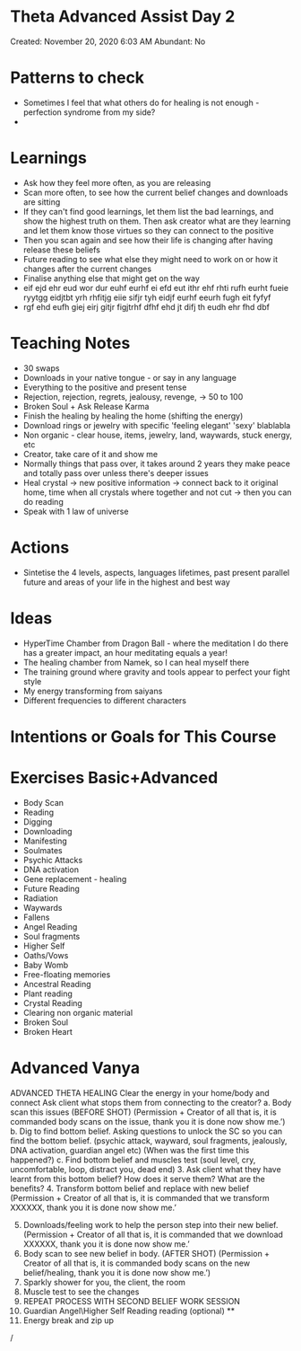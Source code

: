 # Theta Advanced Assist Day 2

Created: November 20, 2020 6:03 AM
Abundant: No

# Patterns to check

- Sometimes I feel that what others do for healing is not enough - perfection syndrome from my side?
- 

# Learnings

- Ask how they feel more often, as you are releasing
- Scan more often, to see how the current belief changes and downloads are sitting
- If they can't find good learnings, let them list the bad learnings, and show the highest truth on them. Then ask creator what are they learning and let them know those virtues so they can connect to the positive
- Then you scan again and see how their life is changing after having release these beliefs
- Future reading to see what else they might need to work on or how it changes after the current changes
- Finalise anything else that might get on the way
- eif ejd ehr eud wor dur euhf eurhf ei efd eut ithr ehf rhti rufh eurht fueie ryytgg eidjtbt yrh rhfitjg eiie sifjr tyh eidjf eurhf eeurh fugh eit fyfyf
- rgf ehd eufh giej eirj gitjr figjtrhf dfhf ehd jt difj th eudh ehr fhd dbf

# Teaching Notes

- 30 swaps
- Downloads in your native tongue - or say in any language
- Everything to the positive and present tense
- Rejection, rejection, regrets, jealousy, revenge, → 50 to 100
- Broken Soul + Ask Release Karma
- Finish the healing by healing the home (shifting the energy)
- Download rings or jewelry with specific 'feeling elegant' 'sexy' blablabla
- Non organic - clear house, items, jewelry, land, waywards, stuck energy, etc
- Creator, take care of it and show me
- Normally things that pass over, it takes around 2 years they make peace and totally pass over unless there's deeper issues
- Heal crystal → new positive information → connect back to it original home, time when all crystals where together and not cut → then you can do reading
- Speak with 1 law of universe

# Actions

- Sintetise the 4 levels, aspects, languages lifetimes, past present parallel future and areas of your life in the highest and best way

# Ideas

- HyperTime Chamber from Dragon Ball - where the meditation I do there has a greater impact, an hour meditating equals a year!
- The healing chamber from Namek, so I can heal myself there
- The training ground where gravity and tools appear to perfect your fight style
- My energy transforming from saiyans
- Different frequencies to different characters

# Intentions or Goals for This Course

# Exercises Basic+Advanced

- Body Scan
- Reading
- Digging
- Downloading
- Manifesting
- Soulmates
- Psychic Attacks
- DNA activation
- Gene replacement - healing
- Future Reading
- Radiation
- Waywards
- Fallens
- Angel Reading
- Soul fragments
- Higher Self
- Oaths/Vows
- Baby Womb
- Free-floating memories
- Ancestral Reading
- Plant reading
- Crystal Reading
- Clearing non organic material
- Broken Soul
- Broken Heart

# Advanced Vanya

ADVANCED THETA HEALING
Clear the energy in your home/body and connect
Ask client what stops them from connecting to the creator?
a. Body scan this issues (BEFORE SHOT)
(Permission + Creator of all that is, it is commanded body scans on the issue, thank you it is done now show me.’)
b. Dig to find bottom belief. Asking questions to unlock the SC so you can find the bottom belief.
(psychic attack, wayward, soul fragments, jealously, DNA activation, guardian angel etc)
(When was the first time this happened?)
c. Find bottom belief and muscles test
(soul level, cry, uncomfortable, loop, distract you, dead end)
3. Ask client what they have learnt from this bottom belief? How does it serve them? What are the benefits?
4. Transform bottom belief and replace with new belief
(Permission + Creator of all that is, it is commanded that we transform XXXXXX, thank you it is done now show me.’

5. Downloads/feeling work to help the person step into their new belief.
(Permission + Creator of all that is, it is commanded that we download XXXXXX, thank you it is done now show me.’
6. Body scan to see new belief in body. (AFTER SHOT)
(Permission + Creator of all that is, it is commanded body scans on the new belief/healing, thank you it is done now show me.’)
7. Sparkly shower for you, the client, the room
8. Muscle test to see the changes
9. REPEAT PROCESS WITH SECOND BELIEF WORK SESSION
9. Guardian Angel\Higher Self Reading reading (optional)
**
10. Energy break and zip up

/